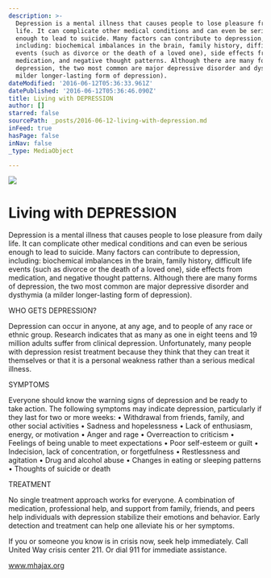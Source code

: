 ```yaml
---
description: >-
  Depression is a mental illness that causes people to lose pleasure from daily
  life. It can complicate other medical conditions and can even be serious
  enough to lead to suicide. Many factors can contribute to depression,
  including: biochemical imbalances in the brain, family history, difficult life
  events (such as divorce or the death of a loved one), side effects from
  medication, and negative thought patterns. Although there are many forms of
  depression, the two most common are major depressive disorder and dysthymia (a
  milder longer-lasting form of depression). 
dateModified: '2016-06-12T05:36:33.961Z'
datePublished: '2016-06-12T05:36:46.090Z'
title: Living with DEPRESSION
author: []
starred: false
sourcePath: _posts/2016-06-12-living-with-depression.md
inFeed: true
hasPage: false
inNav: false
_type: MediaObject

---
```

![](https://the-grid-user-content.s3-us-west-2.amazonaws.com/c3e657f4-7c01-413c-9841-9033bd9f750f.jpg)

# Living with DEPRESSION

Depression is a mental illness that causes people to lose pleasure from daily life. It can complicate other medical conditions and can even be serious enough to lead to suicide. Many factors can contribute to depression, including: biochemical imbalances in the brain, family history, difficult life events (such as divorce or the death of a loved one), side effects from medication, and negative thought patterns. Although there are many forms of depression, the two most common are major depressive disorder and dysthymia (a milder longer-lasting form of depression). 

WHO GETS DEPRESSION?

Depression can occur in anyone, at any age, and to people of any race or ethnic group. Research indicates that as many as one in eight teens and 19 million adults suffer from clinical depression. Unfortunately, many people with depression resist treatment because they think that they can treat it themselves or that it is a personal weakness rather than a serious medical illness. 

SYMPTOMS

Everyone should know the warning signs of depression and be ready to take action. The following symptoms may indicate depression, particularly if they last for two or more weeks: • Withdrawal from friends, family, and other social activities • Sadness and hopelessness • Lack of enthusiasm, energy, or motivation • Anger and rage • Overreaction to criticism • Feelings of being unable to meet expectations • Poor self-esteem or guilt • Indecision, lack of concentration, or forgetfulness • Restlessness and agitation • Drug and alcohol abuse • Changes in eating or sleeping patterns • Thoughts of suicide or death

TREATMENT

No single treatment approach works for everyone. A combination of medication, professional help, and support from family, friends, and peers help individuals with depression stabilize their emotions and behavior. Early detection and treatment can help one alleviate his or her symptoms.

If you or someone you know is in crisis now, seek help immediately. Call United Way crisis center 211\. Or dial 911 for immediate assistance.

www.mhajax.org